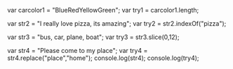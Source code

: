 var carcolor1 = "BlueRedYellowGreen";
var try1 = carcolor1.length;



var str2 = "I really love pizza, its amazing";
var try2 = str2.indexOf("pizza");



var str3 = "bus, car, plane, boat";
var try3 = str3.slice(0,12);



var str4 = "Please come to my place";
var try4 = str4.replace("place","home");
console.log(str4);
console.log(try4);
